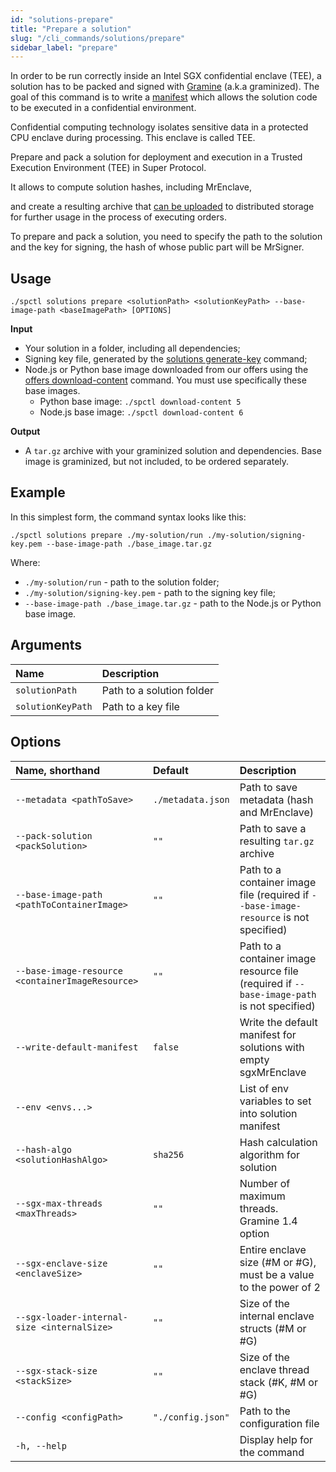 ```yaml
---
id: "solutions-prepare"
title: "Prepare a solution"
slug: "/cli_commands/solutions/prepare"
sidebar_label: "prepare"
---
```


In order to be run correctly inside an Intel SGX confidential enclave (TEE), a solution has to be packed and signed with [Gramine](https://gramineproject.io/) (a.k.a graminized). The goal of this command is to write a [manifest](https://gramine.readthedocs.io/en/stable/manifest-syntax.html) which allows the solution code to be executed in a confidential environment. 

Confidential computing technology isolates sensitive data in a protected CPU enclave during processing. This enclave is called TEE. 



Prepare and pack a solution for deployment and execution in a Trusted Execution Environment (TEE) in Super Protocol. 


It allows to compute solution hashes, including MrEnclave, 


and create a resulting archive that [can be uploaded](/developers/cli_commands/files/upload) to distributed storage for further usage in the process of executing orders. 


To prepare and pack a solution, you need to specify the path to the solution and the key for signing, the hash of whose public part will be MrSigner.





## Usage

```
./spctl solutions prepare <solutionPath> <solutionKeyPath> --base-image-path <baseImagePath> [OPTIONS]
```

**Input**

* Your solution in a folder, including all dependencies;
* Signing key file, generated by the [solutions generate-key](/developers/cli_commands/solutions/generate-key) command;
* Node.js or Python base image downloaded from our offers using the [offers download-content](/developers/cli_commands/offers/offers/download-content) command. You must use specifically these base images.
  * Python base image: `./spctl download-content 5`
  * Node.js base image: `./spctl download-content 6`

**Output**

* A `tar.gz` archive with your graminized solution and dependencies. Base image is graminized, but not included, to be ordered separately.

## Example

In this simplest form, the command syntax looks like this:

```
./spctl solutions prepare ./my-solution/run ./my-solution/signing-key.pem --base-image-path ./base_image.tar.gz 
```
Where:
* `./my-solution/run` - path to the solution folder;
* `./my-solution/signing-key.pem` - path to the signing key file;
* `--base-image-path ./base_image.tar.gz` - path to the Node.js or Python base image.

## Arguments

|**Name**|**Description**|
| :-|:-|
|`solutionPath`|Path to a solution folder|
|`solutionKeyPath`|Path to a key file|

## Options

|**Name, shorthand**|**Default**| **Description**                                                                            |
| :-|:-|:-------------------------------------------------------------------------------------------|
|`--metadata <pathToSave>`|`./metadata.json`| Path to save metadata (hash and MrEnclave)                                                 |
|`--pack-solution <packSolution>`|`""`| Path to save a resulting `tar.gz` archive                                                    |
|`--base-image-path <pathToContainerImage>`|`""`| Path to a container image file (required if `--base-image-resource` is not specified)      |
|`--base-image-resource <containerImageResource>`|`""`| Path to a container image resource file (required if `--base-image-path` is not specified) |
|`--write-default-manifest`|`false`| Write the default manifest for solutions with empty sgxMrEnclave                           |
|`--env <envs...>`|| List of env variables to set into solution manifest                                        |
|`--hash-algo <solutionHashAlgo>`| `sha256`| Hash calculation algorithm for solution                                                    |
|`--sgx-max-threads <maxThreads>`|`""`| Number of maximum threads. Gramine 1.4 option                                              |
|`--sgx-enclave-size <enclaveSize>`|`""`| Entire enclave size (#M or #G), must be a value to the power of 2                          |
|`--sgx-loader-internal-size <internalSize>`|`""`| Size of the internal enclave structs (#M or #G)                                            |
|`--sgx-stack-size <stackSize>`|`""`| Size of the enclave thread stack (#K, #M or #G)                                            |
|`--config <configPath>`|`"./config.json"`| Path to the configuration file                                                             |
|`-h, --help`|| Display help for the command                                                               |

